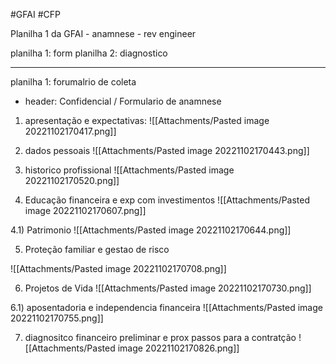 #GFAI #CFP 

Planilha 1 da GFAI - anamnese - rev engineer

planilha 1: form
planilha 2: diagnostico

-----------
planilha 1: forumalrio de coleta

- header: Confidencial / Formulario de anamnese

1) apresentação e expectativas:
![[Attachments/Pasted image 20221102170417.png]]

2) dados pessoais
![[Attachments/Pasted image 20221102170443.png]]

3) historico profissional
![[Attachments/Pasted image 20221102170520.png]]

4) Educação financeira e exp com investimentos
![[Attachments/Pasted image 20221102170607.png]]

 4.1) Patrimonio
 ![[Attachments/Pasted image 20221102170644.png]]

5)  Proteção familiar e gestao de risco

![[Attachments/Pasted image 20221102170708.png]]

6) Projetos de Vida
![[Attachments/Pasted image 20221102170730.png]]

6.1) aposentadoria e independencia financeira
![[Attachments/Pasted image 20221102170755.png]]

7)  diagnositco financeiro preliminar e prox passos para a contratção
![[Attachments/Pasted image 20221102170826.png]]


